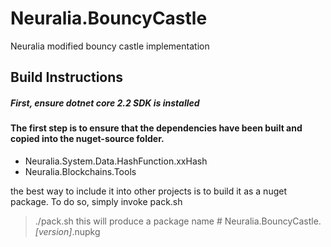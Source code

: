 # Neuralia.BouncyCastle

Neuralia modified bouncy castle implementation


## Build Instructions

##### First, ensure dotnet core 2.2 SDK is installed

#### The first step is to ensure that the dependencies have been built and copied into the nuget-source folder.

 - Neuralia.System.Data.HashFunction.xxHash
 - Neuralia.Blockchains.Tools

the best way to include it into other projects is to build it as a nuget package. 
To do so, simply invoke pack.sh
> ./pack.sh
this will produce a package name # Neuralia.BouncyCastle.*[version]*.nupkg
